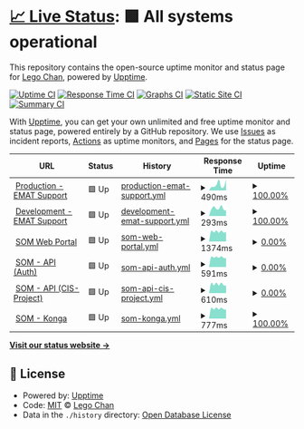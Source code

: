 # [📈 Live Status](https://demo.upptime.js.org): <!--live status--> **🟩 All systems operational**

This repository contains the open-source uptime monitor and status page for [Lego Chan](https://demo.upptime.js.org), powered by [Upptime](https://github.com/upptime/upptime).

[![Uptime CI](https://github.com/legochancw/upptime_som/workflows/Uptime%20CI/badge.svg)](https://github.com/legochancw/upptime_som/actions?query=workflow%3A%22Uptime+CI%22)
[![Response Time CI](https://github.com/legochancw/upptime_som/workflows/Response%20Time%20CI/badge.svg)](https://github.com/legochancw/upptime_som/actions?query=workflow%3A%22Response+Time+CI%22)
[![Graphs CI](https://github.com/legochancw/upptime_som/workflows/Graphs%20CI/badge.svg)](https://github.com/legochancw/upptime_som/actions?query=workflow%3A%22Graphs+CI%22)
[![Static Site CI](https://github.com/legochancw/upptime_som/workflows/Static%20Site%20CI/badge.svg)](https://github.com/legochancw/upptime_som/actions?query=workflow%3A%22Static+Site+CI%22)
[![Summary CI](https://github.com/legochancw/upptime_som/workflows/Summary%20CI/badge.svg)](https://github.com/legochancw/upptime_som/actions?query=workflow%3A%22Summary+CI%22)

With [Upptime](https://upptime.js.org), you can get your own unlimited and free uptime monitor and status page, powered entirely by a GitHub repository. We use [Issues](https://github.com/legochancw/upptime_som/issues) as incident reports, [Actions](https://github.com/legochancw/upptime_som/actions) as uptime monitors, and [Pages](https://demo.upptime.js.org) for the status page.

<!--start: status pages-->
<!-- This summary is generated by Upptime (https://github.com/upptime/upptime) -->
<!-- Do not edit this manually, your changes will be overwritten -->
<!-- prettier-ignore -->
| URL | Status | History | Response Time | Uptime |
| --- | ------ | ------- | ------------- | ------ |
| <img alt="" src="https://icons.duckduckgo.com/ip3/support.mattex.com.hk.ico" height="13"> [Production - EMAT Support](https://support.mattex.com.hk) | 🟩 Up | [production-emat-support.yml](https://github.com/legochancw/upptime_som/commits/HEAD/history/production-emat-support.yml) | <details><summary><img alt="Response time graph" src="./graphs/production-emat-support/response-time-week.png" height="20"> 490ms</summary><br><a href="https://upptime.fours.app/history/production-emat-support"><img alt="Response time 513" src="https://img.shields.io/endpoint?url=https%3A%2F%2Fraw.githubusercontent.com%2Flegochancw%2Fupptime_som%2FHEAD%2Fapi%2Fproduction-emat-support%2Fresponse-time.json"></a><br><a href="https://upptime.fours.app/history/production-emat-support"><img alt="24-hour response time 927" src="https://img.shields.io/endpoint?url=https%3A%2F%2Fraw.githubusercontent.com%2Flegochancw%2Fupptime_som%2FHEAD%2Fapi%2Fproduction-emat-support%2Fresponse-time-day.json"></a><br><a href="https://upptime.fours.app/history/production-emat-support"><img alt="7-day response time 490" src="https://img.shields.io/endpoint?url=https%3A%2F%2Fraw.githubusercontent.com%2Flegochancw%2Fupptime_som%2FHEAD%2Fapi%2Fproduction-emat-support%2Fresponse-time-week.json"></a><br><a href="https://upptime.fours.app/history/production-emat-support"><img alt="30-day response time 489" src="https://img.shields.io/endpoint?url=https%3A%2F%2Fraw.githubusercontent.com%2Flegochancw%2Fupptime_som%2FHEAD%2Fapi%2Fproduction-emat-support%2Fresponse-time-month.json"></a><br><a href="https://upptime.fours.app/history/production-emat-support"><img alt="1-year response time 513" src="https://img.shields.io/endpoint?url=https%3A%2F%2Fraw.githubusercontent.com%2Flegochancw%2Fupptime_som%2FHEAD%2Fapi%2Fproduction-emat-support%2Fresponse-time-year.json"></a></details> | <details><summary><a href="https://upptime.fours.app/history/production-emat-support">100.00%</a></summary><a href="https://upptime.fours.app/history/production-emat-support"><img alt="All-time uptime 100.00%" src="https://img.shields.io/endpoint?url=https%3A%2F%2Fraw.githubusercontent.com%2Flegochancw%2Fupptime_som%2FHEAD%2Fapi%2Fproduction-emat-support%2Fuptime.json"></a><br><a href="https://upptime.fours.app/history/production-emat-support"><img alt="24-hour uptime 100.00%" src="https://img.shields.io/endpoint?url=https%3A%2F%2Fraw.githubusercontent.com%2Flegochancw%2Fupptime_som%2FHEAD%2Fapi%2Fproduction-emat-support%2Fuptime-day.json"></a><br><a href="https://upptime.fours.app/history/production-emat-support"><img alt="7-day uptime 100.00%" src="https://img.shields.io/endpoint?url=https%3A%2F%2Fraw.githubusercontent.com%2Flegochancw%2Fupptime_som%2FHEAD%2Fapi%2Fproduction-emat-support%2Fuptime-week.json"></a><br><a href="https://upptime.fours.app/history/production-emat-support"><img alt="30-day uptime 100.00%" src="https://img.shields.io/endpoint?url=https%3A%2F%2Fraw.githubusercontent.com%2Flegochancw%2Fupptime_som%2FHEAD%2Fapi%2Fproduction-emat-support%2Fuptime-month.json"></a><br><a href="https://upptime.fours.app/history/production-emat-support"><img alt="1-year uptime 100.00%" src="https://img.shields.io/endpoint?url=https%3A%2F%2Fraw.githubusercontent.com%2Flegochancw%2Fupptime_som%2FHEAD%2Fapi%2Fproduction-emat-support%2Fuptime-year.json"></a></details>
| <img alt="" src="https://icons.duckduckgo.com/ip3/dev-support.mattex.com.hk.ico" height="13"> [Development - EMAT Support](https://dev-support.mattex.com.hk) | 🟩 Up | [development-emat-support.yml](https://github.com/legochancw/upptime_som/commits/HEAD/history/development-emat-support.yml) | <details><summary><img alt="Response time graph" src="./graphs/development-emat-support/response-time-week.png" height="20"> 293ms</summary><br><a href="https://upptime.fours.app/history/development-emat-support"><img alt="Response time 462" src="https://img.shields.io/endpoint?url=https%3A%2F%2Fraw.githubusercontent.com%2Flegochancw%2Fupptime_som%2FHEAD%2Fapi%2Fdevelopment-emat-support%2Fresponse-time.json"></a><br><a href="https://upptime.fours.app/history/development-emat-support"><img alt="24-hour response time 213" src="https://img.shields.io/endpoint?url=https%3A%2F%2Fraw.githubusercontent.com%2Flegochancw%2Fupptime_som%2FHEAD%2Fapi%2Fdevelopment-emat-support%2Fresponse-time-day.json"></a><br><a href="https://upptime.fours.app/history/development-emat-support"><img alt="7-day response time 293" src="https://img.shields.io/endpoint?url=https%3A%2F%2Fraw.githubusercontent.com%2Flegochancw%2Fupptime_som%2FHEAD%2Fapi%2Fdevelopment-emat-support%2Fresponse-time-week.json"></a><br><a href="https://upptime.fours.app/history/development-emat-support"><img alt="30-day response time 379" src="https://img.shields.io/endpoint?url=https%3A%2F%2Fraw.githubusercontent.com%2Flegochancw%2Fupptime_som%2FHEAD%2Fapi%2Fdevelopment-emat-support%2Fresponse-time-month.json"></a><br><a href="https://upptime.fours.app/history/development-emat-support"><img alt="1-year response time 462" src="https://img.shields.io/endpoint?url=https%3A%2F%2Fraw.githubusercontent.com%2Flegochancw%2Fupptime_som%2FHEAD%2Fapi%2Fdevelopment-emat-support%2Fresponse-time-year.json"></a></details> | <details><summary><a href="https://upptime.fours.app/history/development-emat-support">100.00%</a></summary><a href="https://upptime.fours.app/history/development-emat-support"><img alt="All-time uptime 100.00%" src="https://img.shields.io/endpoint?url=https%3A%2F%2Fraw.githubusercontent.com%2Flegochancw%2Fupptime_som%2FHEAD%2Fapi%2Fdevelopment-emat-support%2Fuptime.json"></a><br><a href="https://upptime.fours.app/history/development-emat-support"><img alt="24-hour uptime 100.00%" src="https://img.shields.io/endpoint?url=https%3A%2F%2Fraw.githubusercontent.com%2Flegochancw%2Fupptime_som%2FHEAD%2Fapi%2Fdevelopment-emat-support%2Fuptime-day.json"></a><br><a href="https://upptime.fours.app/history/development-emat-support"><img alt="7-day uptime 100.00%" src="https://img.shields.io/endpoint?url=https%3A%2F%2Fraw.githubusercontent.com%2Flegochancw%2Fupptime_som%2FHEAD%2Fapi%2Fdevelopment-emat-support%2Fuptime-week.json"></a><br><a href="https://upptime.fours.app/history/development-emat-support"><img alt="30-day uptime 100.00%" src="https://img.shields.io/endpoint?url=https%3A%2F%2Fraw.githubusercontent.com%2Flegochancw%2Fupptime_som%2FHEAD%2Fapi%2Fdevelopment-emat-support%2Fuptime-month.json"></a><br><a href="https://upptime.fours.app/history/development-emat-support"><img alt="1-year uptime 100.00%" src="https://img.shields.io/endpoint?url=https%3A%2F%2Fraw.githubusercontent.com%2Flegochancw%2Fupptime_som%2FHEAD%2Fapi%2Fdevelopment-emat-support%2Fuptime-year.json"></a></details>
| <img alt="" src="https://icons.duckduckgo.com/ip3/som.mattex.com.hk.ico" height="13"> [SOM Web Portal](https://som.mattex.com.hk) | 🟩 Up | [som-web-portal.yml](https://github.com/legochancw/upptime_som/commits/HEAD/history/som-web-portal.yml) | <details><summary><img alt="Response time graph" src="./graphs/som-web-portal/response-time-week.png" height="20"> 1374ms</summary><br><a href="https://upptime.fours.app/history/som-web-portal"><img alt="Response time 1629" src="https://img.shields.io/endpoint?url=https%3A%2F%2Fraw.githubusercontent.com%2Flegochancw%2Fupptime_som%2FHEAD%2Fapi%2Fsom-web-portal%2Fresponse-time.json"></a><br><a href="https://upptime.fours.app/history/som-web-portal"><img alt="24-hour response time 1335" src="https://img.shields.io/endpoint?url=https%3A%2F%2Fraw.githubusercontent.com%2Flegochancw%2Fupptime_som%2FHEAD%2Fapi%2Fsom-web-portal%2Fresponse-time-day.json"></a><br><a href="https://upptime.fours.app/history/som-web-portal"><img alt="7-day response time 1374" src="https://img.shields.io/endpoint?url=https%3A%2F%2Fraw.githubusercontent.com%2Flegochancw%2Fupptime_som%2FHEAD%2Fapi%2Fsom-web-portal%2Fresponse-time-week.json"></a><br><a href="https://upptime.fours.app/history/som-web-portal"><img alt="30-day response time 1567" src="https://img.shields.io/endpoint?url=https%3A%2F%2Fraw.githubusercontent.com%2Flegochancw%2Fupptime_som%2FHEAD%2Fapi%2Fsom-web-portal%2Fresponse-time-month.json"></a><br><a href="https://upptime.fours.app/history/som-web-portal"><img alt="1-year response time 1629" src="https://img.shields.io/endpoint?url=https%3A%2F%2Fraw.githubusercontent.com%2Flegochancw%2Fupptime_som%2FHEAD%2Fapi%2Fsom-web-portal%2Fresponse-time-year.json"></a></details> | <details><summary><a href="https://upptime.fours.app/history/som-web-portal">0.00%</a></summary><a href="https://upptime.fours.app/history/som-web-portal"><img alt="All-time uptime 16.19%" src="https://img.shields.io/endpoint?url=https%3A%2F%2Fraw.githubusercontent.com%2Flegochancw%2Fupptime_som%2FHEAD%2Fapi%2Fsom-web-portal%2Fuptime.json"></a><br><a href="https://upptime.fours.app/history/som-web-portal"><img alt="24-hour uptime 0.00%" src="https://img.shields.io/endpoint?url=https%3A%2F%2Fraw.githubusercontent.com%2Flegochancw%2Fupptime_som%2FHEAD%2Fapi%2Fsom-web-portal%2Fuptime-day.json"></a><br><a href="https://upptime.fours.app/history/som-web-portal"><img alt="7-day uptime 0.00%" src="https://img.shields.io/endpoint?url=https%3A%2F%2Fraw.githubusercontent.com%2Flegochancw%2Fupptime_som%2FHEAD%2Fapi%2Fsom-web-portal%2Fuptime-week.json"></a><br><a href="https://upptime.fours.app/history/som-web-portal"><img alt="30-day uptime 0.00%" src="https://img.shields.io/endpoint?url=https%3A%2F%2Fraw.githubusercontent.com%2Flegochancw%2Fupptime_som%2FHEAD%2Fapi%2Fsom-web-portal%2Fuptime-month.json"></a><br><a href="https://upptime.fours.app/history/som-web-portal"><img alt="1-year uptime 16.19%" src="https://img.shields.io/endpoint?url=https%3A%2F%2Fraw.githubusercontent.com%2Flegochancw%2Fupptime_som%2FHEAD%2Fapi%2Fsom-web-portal%2Fuptime-year.json"></a></details>
| <img alt="" src="https://icons.duckduckgo.com/ip3/api.fours.app.ico" height="13"> [SOM - API (Auth)](https://api.fours.app/auth) | 🟩 Up | [som-api-auth.yml](https://github.com/legochancw/upptime_som/commits/HEAD/history/som-api-auth.yml) | <details><summary><img alt="Response time graph" src="./graphs/som-api-auth/response-time-week.png" height="20"> 591ms</summary><br><a href="https://upptime.fours.app/history/som-api-auth"><img alt="Response time 617" src="https://img.shields.io/endpoint?url=https%3A%2F%2Fraw.githubusercontent.com%2Flegochancw%2Fupptime_som%2FHEAD%2Fapi%2Fsom-api-auth%2Fresponse-time.json"></a><br><a href="https://upptime.fours.app/history/som-api-auth"><img alt="24-hour response time 530" src="https://img.shields.io/endpoint?url=https%3A%2F%2Fraw.githubusercontent.com%2Flegochancw%2Fupptime_som%2FHEAD%2Fapi%2Fsom-api-auth%2Fresponse-time-day.json"></a><br><a href="https://upptime.fours.app/history/som-api-auth"><img alt="7-day response time 591" src="https://img.shields.io/endpoint?url=https%3A%2F%2Fraw.githubusercontent.com%2Flegochancw%2Fupptime_som%2FHEAD%2Fapi%2Fsom-api-auth%2Fresponse-time-week.json"></a><br><a href="https://upptime.fours.app/history/som-api-auth"><img alt="30-day response time 614" src="https://img.shields.io/endpoint?url=https%3A%2F%2Fraw.githubusercontent.com%2Flegochancw%2Fupptime_som%2FHEAD%2Fapi%2Fsom-api-auth%2Fresponse-time-month.json"></a><br><a href="https://upptime.fours.app/history/som-api-auth"><img alt="1-year response time 617" src="https://img.shields.io/endpoint?url=https%3A%2F%2Fraw.githubusercontent.com%2Flegochancw%2Fupptime_som%2FHEAD%2Fapi%2Fsom-api-auth%2Fresponse-time-year.json"></a></details> | <details><summary><a href="https://upptime.fours.app/history/som-api-auth">0.00%</a></summary><a href="https://upptime.fours.app/history/som-api-auth"><img alt="All-time uptime 59.74%" src="https://img.shields.io/endpoint?url=https%3A%2F%2Fraw.githubusercontent.com%2Flegochancw%2Fupptime_som%2FHEAD%2Fapi%2Fsom-api-auth%2Fuptime.json"></a><br><a href="https://upptime.fours.app/history/som-api-auth"><img alt="24-hour uptime 0.00%" src="https://img.shields.io/endpoint?url=https%3A%2F%2Fraw.githubusercontent.com%2Flegochancw%2Fupptime_som%2FHEAD%2Fapi%2Fsom-api-auth%2Fuptime-day.json"></a><br><a href="https://upptime.fours.app/history/som-api-auth"><img alt="7-day uptime 0.00%" src="https://img.shields.io/endpoint?url=https%3A%2F%2Fraw.githubusercontent.com%2Flegochancw%2Fupptime_som%2FHEAD%2Fapi%2Fsom-api-auth%2Fuptime-week.json"></a><br><a href="https://upptime.fours.app/history/som-api-auth"><img alt="30-day uptime 0.00%" src="https://img.shields.io/endpoint?url=https%3A%2F%2Fraw.githubusercontent.com%2Flegochancw%2Fupptime_som%2FHEAD%2Fapi%2Fsom-api-auth%2Fuptime-month.json"></a><br><a href="https://upptime.fours.app/history/som-api-auth"><img alt="1-year uptime 59.74%" src="https://img.shields.io/endpoint?url=https%3A%2F%2Fraw.githubusercontent.com%2Flegochancw%2Fupptime_som%2FHEAD%2Fapi%2Fsom-api-auth%2Fuptime-year.json"></a></details>
| <img alt="" src="https://icons.duckduckgo.com/ip3/api.fours.app.ico" height="13"> [SOM - API (CIS-Project)](https://api.fours.app/cis/projects) | 🟩 Up | [som-api-cis-project.yml](https://github.com/legochancw/upptime_som/commits/HEAD/history/som-api-cis-project.yml) | <details><summary><img alt="Response time graph" src="./graphs/som-api-cis-project/response-time-week.png" height="20"> 610ms</summary><br><a href="https://upptime.fours.app/history/som-api-cis-project"><img alt="Response time 654" src="https://img.shields.io/endpoint?url=https%3A%2F%2Fraw.githubusercontent.com%2Flegochancw%2Fupptime_som%2FHEAD%2Fapi%2Fsom-api-cis-project%2Fresponse-time.json"></a><br><a href="https://upptime.fours.app/history/som-api-cis-project"><img alt="24-hour response time 518" src="https://img.shields.io/endpoint?url=https%3A%2F%2Fraw.githubusercontent.com%2Flegochancw%2Fupptime_som%2FHEAD%2Fapi%2Fsom-api-cis-project%2Fresponse-time-day.json"></a><br><a href="https://upptime.fours.app/history/som-api-cis-project"><img alt="7-day response time 610" src="https://img.shields.io/endpoint?url=https%3A%2F%2Fraw.githubusercontent.com%2Flegochancw%2Fupptime_som%2FHEAD%2Fapi%2Fsom-api-cis-project%2Fresponse-time-week.json"></a><br><a href="https://upptime.fours.app/history/som-api-cis-project"><img alt="30-day response time 658" src="https://img.shields.io/endpoint?url=https%3A%2F%2Fraw.githubusercontent.com%2Flegochancw%2Fupptime_som%2FHEAD%2Fapi%2Fsom-api-cis-project%2Fresponse-time-month.json"></a><br><a href="https://upptime.fours.app/history/som-api-cis-project"><img alt="1-year response time 654" src="https://img.shields.io/endpoint?url=https%3A%2F%2Fraw.githubusercontent.com%2Flegochancw%2Fupptime_som%2FHEAD%2Fapi%2Fsom-api-cis-project%2Fresponse-time-year.json"></a></details> | <details><summary><a href="https://upptime.fours.app/history/som-api-cis-project">0.00%</a></summary><a href="https://upptime.fours.app/history/som-api-cis-project"><img alt="All-time uptime 59.74%" src="https://img.shields.io/endpoint?url=https%3A%2F%2Fraw.githubusercontent.com%2Flegochancw%2Fupptime_som%2FHEAD%2Fapi%2Fsom-api-cis-project%2Fuptime.json"></a><br><a href="https://upptime.fours.app/history/som-api-cis-project"><img alt="24-hour uptime 0.00%" src="https://img.shields.io/endpoint?url=https%3A%2F%2Fraw.githubusercontent.com%2Flegochancw%2Fupptime_som%2FHEAD%2Fapi%2Fsom-api-cis-project%2Fuptime-day.json"></a><br><a href="https://upptime.fours.app/history/som-api-cis-project"><img alt="7-day uptime 0.00%" src="https://img.shields.io/endpoint?url=https%3A%2F%2Fraw.githubusercontent.com%2Flegochancw%2Fupptime_som%2FHEAD%2Fapi%2Fsom-api-cis-project%2Fuptime-week.json"></a><br><a href="https://upptime.fours.app/history/som-api-cis-project"><img alt="30-day uptime 0.00%" src="https://img.shields.io/endpoint?url=https%3A%2F%2Fraw.githubusercontent.com%2Flegochancw%2Fupptime_som%2FHEAD%2Fapi%2Fsom-api-cis-project%2Fuptime-month.json"></a><br><a href="https://upptime.fours.app/history/som-api-cis-project"><img alt="1-year uptime 59.74%" src="https://img.shields.io/endpoint?url=https%3A%2F%2Fraw.githubusercontent.com%2Flegochancw%2Fupptime_som%2FHEAD%2Fapi%2Fsom-api-cis-project%2Fuptime-year.json"></a></details>
| <img alt="" src="https://icons.duckduckgo.com/ip3/konga.fours.app.ico" height="13"> [SOM - Konga](https://konga.fours.app) | 🟩 Up | [som-konga.yml](https://github.com/legochancw/upptime_som/commits/HEAD/history/som-konga.yml) | <details><summary><img alt="Response time graph" src="./graphs/som-konga/response-time-week.png" height="20"> 777ms</summary><br><a href="https://upptime.fours.app/history/som-konga"><img alt="Response time 829" src="https://img.shields.io/endpoint?url=https%3A%2F%2Fraw.githubusercontent.com%2Flegochancw%2Fupptime_som%2FHEAD%2Fapi%2Fsom-konga%2Fresponse-time.json"></a><br><a href="https://upptime.fours.app/history/som-konga"><img alt="24-hour response time 698" src="https://img.shields.io/endpoint?url=https%3A%2F%2Fraw.githubusercontent.com%2Flegochancw%2Fupptime_som%2FHEAD%2Fapi%2Fsom-konga%2Fresponse-time-day.json"></a><br><a href="https://upptime.fours.app/history/som-konga"><img alt="7-day response time 777" src="https://img.shields.io/endpoint?url=https%3A%2F%2Fraw.githubusercontent.com%2Flegochancw%2Fupptime_som%2FHEAD%2Fapi%2Fsom-konga%2Fresponse-time-week.json"></a><br><a href="https://upptime.fours.app/history/som-konga"><img alt="30-day response time 798" src="https://img.shields.io/endpoint?url=https%3A%2F%2Fraw.githubusercontent.com%2Flegochancw%2Fupptime_som%2FHEAD%2Fapi%2Fsom-konga%2Fresponse-time-month.json"></a><br><a href="https://upptime.fours.app/history/som-konga"><img alt="1-year response time 829" src="https://img.shields.io/endpoint?url=https%3A%2F%2Fraw.githubusercontent.com%2Flegochancw%2Fupptime_som%2FHEAD%2Fapi%2Fsom-konga%2Fresponse-time-year.json"></a></details> | <details><summary><a href="https://upptime.fours.app/history/som-konga">100.00%</a></summary><a href="https://upptime.fours.app/history/som-konga"><img alt="All-time uptime 100.00%" src="https://img.shields.io/endpoint?url=https%3A%2F%2Fraw.githubusercontent.com%2Flegochancw%2Fupptime_som%2FHEAD%2Fapi%2Fsom-konga%2Fuptime.json"></a><br><a href="https://upptime.fours.app/history/som-konga"><img alt="24-hour uptime 100.00%" src="https://img.shields.io/endpoint?url=https%3A%2F%2Fraw.githubusercontent.com%2Flegochancw%2Fupptime_som%2FHEAD%2Fapi%2Fsom-konga%2Fuptime-day.json"></a><br><a href="https://upptime.fours.app/history/som-konga"><img alt="7-day uptime 100.00%" src="https://img.shields.io/endpoint?url=https%3A%2F%2Fraw.githubusercontent.com%2Flegochancw%2Fupptime_som%2FHEAD%2Fapi%2Fsom-konga%2Fuptime-week.json"></a><br><a href="https://upptime.fours.app/history/som-konga"><img alt="30-day uptime 100.00%" src="https://img.shields.io/endpoint?url=https%3A%2F%2Fraw.githubusercontent.com%2Flegochancw%2Fupptime_som%2FHEAD%2Fapi%2Fsom-konga%2Fuptime-month.json"></a><br><a href="https://upptime.fours.app/history/som-konga"><img alt="1-year uptime 100.00%" src="https://img.shields.io/endpoint?url=https%3A%2F%2Fraw.githubusercontent.com%2Flegochancw%2Fupptime_som%2FHEAD%2Fapi%2Fsom-konga%2Fuptime-year.json"></a></details>

<!--end: status pages-->

[**Visit our status website →**](https://demo.upptime.js.org)

## 📄 License

- Powered by: [Upptime](https://github.com/upptime/upptime)
- Code: [MIT](./LICENSE) © [Lego Chan](https://demo.upptime.js.org)
- Data in the `./history` directory: [Open Database License](https://opendatacommons.org/licenses/odbl/1-0/)
